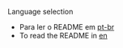 Language selection

* Para ler o README em [pt-br](README_PT-BR.md)
* To read the README in [en](README_EN.md)

